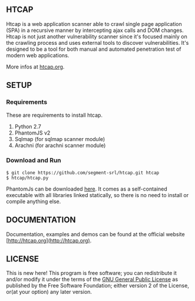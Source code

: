 ## HTCAP

Htcap is a web application scanner able to crawl single page application (SPA) in a recursive manner by intercepting ajax calls and DOM changes.  
Htcap is not just another vulnerability scanner since it's focused mainly on the crawling process and uses external tools to discover vulnerabilities. It's designed to be a tool for both manual and automated penetration test of modern web applications.

More infos at [htcap.org](http://htcap.org).

## SETUP ###

### Requirements
These are requirements to install htcap.
 1. Python 2.7
 2. PhantomJS v2
 3. Sqlmap (for sqlmap scanner module)
 4. Arachni (for arachni scanner module)

### Download and Run

```console
$ git clone https://github.com/segment-srl/htcap.git htcap
$ htcap/htcap.py
```

PhantomJs can be downloaded [here](http://phantomjs.org//download.html). It comes as a self-contained executable with all libraries linked statically, so there is no need to install or compile anything else.  


## DOCUMENTATION

Documentation, examples and demos can be found at the official website [http://htcap.org](http://htcap.org).

## LICENSE
This is new here!
This program is free software; you can redistribute it and/or modify it under the terms of the [GNU General Public License](https://www.gnu.org/licenses/gpl-2.0.html) as published by the Free Software Foundation; either version 2 of the License, or(at your option) any later version.
